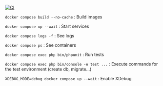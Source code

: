 [![CI](https://github.com/axel37/supinfo-4cite/actions/workflows/ci.yml/badge.svg)](https://github.com/axel37/supinfo-4cite/actions/workflows/ci.yml)

`docker compose build --no-cache` : Build images

`docker compose up --wait` : Start services

`docker compose logs -f` : See logs

`docker compose ps` : See containers

`docker compose exec php bin/phpunit` : Run tests

`docker compose exec php bin/console -e test ...` : Execute commands for the test environment (create db, migrate...)

`XDEBUG_MODE=debug docker compose up --wait` : Enable XDebug
